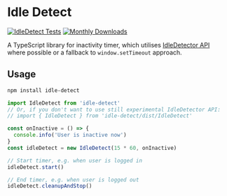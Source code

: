 # Idle Detect

[![IdleDetect Tests](https://github.com/annexare/IdleDetect/actions/workflows/tests.yml/badge.svg)](https://github.com/annexare/IdleDetect/actions/workflows/tests.yml)
[![Monthly Downloads](https://img.shields.io/npm/dm/idle-detect.svg)](https://www.npmjs.com/package/idle-detect)

A TypeScript library for inactivity timer, which utilises [IdleDetector API](https://developer.mozilla.org/en-US/docs/Web/API/IdleDetector) where possible or a fallback to `window.setTimeout` approach.

## Usage

```bash
npm install idle-detect
```

```ts
import IdleDetect from 'idle-detect'
// Or, if you don't want to use still experimental IdleDetector API:
// import { IdleDetect } from 'idle-detect/dist/IdleDetect'

const onInactive = () => {
  console.info('User is inactive now')
}
const idleDetect = new IdleDetect(15 * 60, onInactive)

// Start timer, e.g. when user is logged in
idleDetect.start()

// End timer, e.g. when user is logged out
idleDetect.cleanupAndStop()
```
